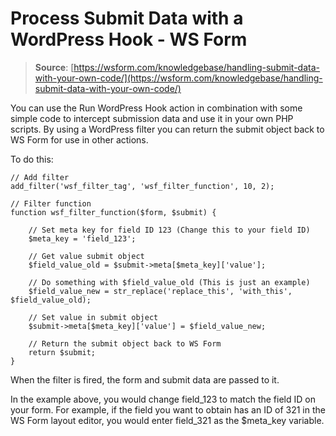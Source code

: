 # Process Submit Data with a WordPress Hook - WS Form

> **Source**: [https://wsform.com/knowledgebase/handling-submit-data-with-your-own-code/](https://wsform.com/knowledgebase/handling-submit-data-with-your-own-code/)


You can use the Run WordPress Hook action in combination with some simple code to intercept submission data and use it in your own PHP scripts. By using a WordPress filter you can return the submit object back to WS Form for use in other actions.

To do this:

```
// Add filter
add_filter('wsf_filter_tag', 'wsf_filter_function', 10, 2);

// Filter function
function wsf_filter_function($form, $submit) {

    // Set meta key for field ID 123 (Change this to your field ID)
    $meta_key = 'field_123';

    // Get value submit object
    $field_value_old = $submit->meta[$meta_key]['value'];

    // Do something with $field_value_old (This is just an example)
    $field_value_new = str_replace('replace_this', 'with_this', $field_value_old);

    // Set value in submit object
    $submit->meta[$meta_key]['value'] = $field_value_new;

    // Return the submit object back to WS Form
    return $submit;
}
```

When the filter is fired, the form and submit data are passed to it.

In the example above, you would change field_123 to match the field ID on your form. For example, if the field you want to obtain has an ID of 321 in the WS Form layout editor, you would enter field_321 as the $meta_key variable.
